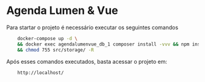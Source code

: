 # Agenda Lumen & Vue
Para startar o projeto é necessário executar os seguintes comandos
``` bash
    docker-compose up -d \
    && docker exec agendalumenvue_db_1 composer install -vvv && npm install \
    && chmod 755 src/storage/ -R
```
Após esses comandos executados, basta acessar o projeto em:
```
    http://localhost/
```